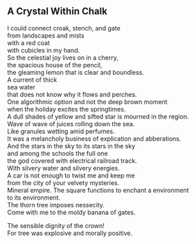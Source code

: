 A Crystal Within Chalk
----------------------
I could connect croak, stench, and gate  
from landscapes and mists  
with a red coat  
with cubicles in my hand.  
So the celestial joy lives on in a cherry,  
the spacious house of the pencil,  
the gleaming lemon that is clear and boundless.  
A current of thick  
sea water  
that does not know why it flows and perches.  
One algorithmic option and not the deep brown moment  
when the holiday excites the springtimes.  
A dull shades of yellow and sifted star is mourned in the region.  
Wave of wave of juices rolling down the sea.  
Like granules wetting amid perfumes.  
It was a melancholy business of explication and abberations.  
And the stars in the sky to its stars in the sky  
and among the schools the full one  
the god covered with electrical railroad track.  
With silvery water and silvery energies.  
A car is not enough to twist me and keep me  
from the city of your velvety mysteries.  
Mineral empire. The square functions to enchant a environment  
to its environment.  
The thorn tree imposes nessecity.  
Come with me to the moldy banana of gates.  
  
The sensible dignity of the crown!  
For tree was explosive and morally positive.  
